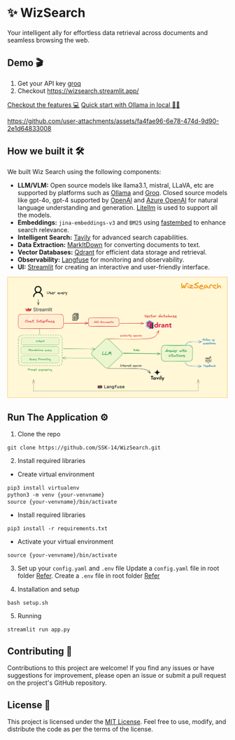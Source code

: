 # ✨ WizSearch
Your intelligent ally for effortless data retrieval across documents and seamless browsing the web.

## Demo 🎬
1. Get your API key [groq](https://console.groq.com/keys)
2. Checkout https://wizsearch.streamlit.app/

[Checkout the features 💻](./docs/FEATURES.md)
[Quick start with Ollama in local 🦙✨](./docs/OLLAMA.md)

https://github.com/user-attachments/assets/fa4fae96-6e78-474d-9d90-2e1d64833008

## How we built it 🛠️
We built Wiz Search using the following components:
- **LLM/VLM:** Open source models like llama3.1, mistral, LLaVA, etc are supported by platforms such as [Ollama](https://ollama.ai/) and [Groq](https://console.groq.com/docs/models). Closed source models like gpt-4o, gpt-4 supported by [OpenAI](https://platform.openai.com/docs/models) and [Azure OpenAI](https://azure.microsoft.com/en-in/products/ai-services/openai-service) for natural language understanding and generation. [Litellm](https://docs.litellm.ai/docs/providers) is used to support all the models.
- **Embeddings:** `jina-embeddings-v3` and `BM25` using [fastembed](https://github.com/qdrant/fastembed) to enhance search relevance.
- **Intelligent Search:** [Tavily](https://tavily.com/) for advanced search capabilities.
- **Data Extraction:** [MarkItDown](https://github.com/microsoft/markitdown) for converting documents to text.
- **Vector Databases:** [Qdrant](https://qdrant.tech/) for efficient data storage and retrieval.
- **Observability:** [Langfuse](https://www.langfuse.com/) for monitoring and observability.
- **UI:** [Streamlit](https://streamlit.io/) for creating an interactive and user-friendly interface.

![Architecture](./src/assets/arch.png)

## Run The Application ⚙️
1. Clone the repo
```
git clone https://github.com/SSK-14/WizSearch.git
```

2. Install required libraries

- Create virtual environment
```
pip3 install virtualenv
python3 -m venv {your-venvname}
source {your-venvname}/bin/activate
```

- Install required libraries
```
pip3 install -r requirements.txt
```

- Activate your virtual environment
```
source {your-venvname}/bin/activate
```

3. Set up your `config.yaml` and `.env` file
Update a `config.yaml` file in root folder [Refer](../example.config.yaml).
Create a `.env` file in root folder [Refer](../example.env)

4. Installation and setup  
```
bash setup.sh
```

5. Running
```
streamlit run app.py 
```

## Contributing 🤝
Contributions to this project are welcome! If you find any issues or have suggestions for improvement, please open an issue or submit a pull request on the project's GitHub repository.

## License 📝
This project is licensed under the [MIT License](https://github.com/SSK-14/WizSearch/blob/main/LICENSE). Feel free to use, modify, and distribute the code as per the terms of the license.

